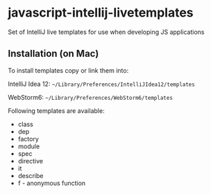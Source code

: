 javascript-intellij-livetemplates
=================================

Set of IntelliJ live templates for use when developing JS applications

## Installation (on Mac)
To install templates copy or link them into:

IntelliJ Idea 12:
`~/Library/Preferences/IntelliJIdea12/templates`

WebStorm6:
`~/Library/Preferences/WebStorm6/templates`

Following templates are available:

* class
* dep
* factory
* module
* spec
* directive
* it
* describe
* f - anonymous function

